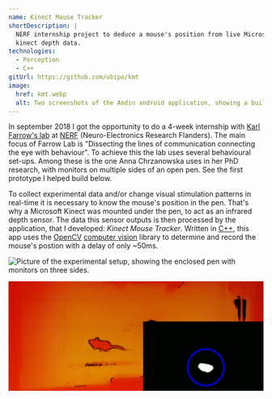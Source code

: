 ```yaml
---
name: Kinect Mouse Tracker
shortDescription: |
  NERF internship project to deduce a mouse's position from live Microsoft 
  kinect depth data.
technologies:
  - Perception
  - C++
gitUrl: https://github.com/ubipo/kmt
image:
  href: kmt.webp
  alt: Two screenshots of the Andin android application, showing a building and a room.
---
```


In september 2018 I got the opportunity to do a 4-week internship with [Karl
Farrow's lab](https://www.nerf.be/research/nerf-labs/karl-farrow-lab) at
[NERF](https://www.nerf.be) (Neuro-Electronics Research Flanders). The main
focus of Farrow Lab is "Dissecting the lines of communication connecting the eye
with behaviour". To achieve this the lab uses several behavioural set-ups. Among
these is the one Anna Chrzanowska uses in her PhD research, with monitors on
multiple sides of an open pen. See the first prototype I helped build below. 

To collect experimental data and/or change visual stimulation patterns in
real-time it is necessary to know the mouse's position in the pen. That's why a
Microsoft Kinect was mounted under the pen, to act as an infrared depth sensor.
The data this sensor outputs is then processed by the application, that I
developed: *Kinect Mouse Tracker*. Written in [C++](/technologies/cpp), this app
uses the [OpenCV](https://opencv.org/) [computer
vision](/technologies/perception) library to determine and record the mouse's
postion with a delay of only ~50ms.

![Picture of the experimental setup, showing the enclosed pen with monitors on
three sides.](kmt-setup-cropped.jpg "Experimental setup, showing
monitors on three sides")

![Screen capture of the application with a mouse outlined.](kmt.jpg
"Application preview output")
